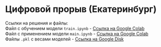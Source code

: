 # Цифровой прорыв (Екатеринбург)

Ссылки на решения и файлы: <br>
Файл с обучением модели `train.ipynb` - [Ссылка на Google Colab](https://colab.research.google.com/drive/1LXhrPrbz5wYM8vfS1bmAVbaSKw8Fg82J#scrollTo=wdvM5DHIYjZZ) <br>
Файл с применением модели `main.ipynb` - [Ссылка на Google Colab](https://colab.research.google.com/drive/1mR_VNyZaC5OWbmAu_nEFlFL8jVF6P80P?usp=sharing) <br>
Файлы `.pkl` с весами моделей - [Ссылка на Google Disk](https://drive.google.com/drive/folders/1w4VogagY5hBjHy55C4b4wvlEtaCQTCeU?usp=sharing)
